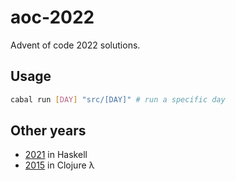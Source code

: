 # aoc-2022

Advent of code 2022 solutions.

## Usage
```sh
cabal run [DAY] "src/[DAY]" # run a specific day
```

## Other years
- [2021](https://github.com/japiirainen/aoc-2015/) in Haskell
- [2015](https://github.com/japiirainen/aoc-2015/) in Clojure λ
